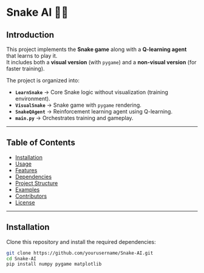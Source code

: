 # Snake AI 🐍🤖

## Introduction
This project implements the **Snake game** along with a **Q-learning agent** that learns to play it.  
It includes both a **visual version** (with `pygame`) and a **non-visual version** (for faster training).  

The project is organized into:
- **`LearnSnake`** → Core Snake logic without visualization (training environment).  
- **`VisualSnake`** → Snake game with `pygame` rendering.  
- **`SnakeQAgent`** → Reinforcement learning agent using Q-learning.  
- **`main.py`** → Orchestrates training and gameplay.  

---

## Table of Contents
- [Installation](#installation)  
- [Usage](#usage)  
- [Features](#features)  
- [Dependencies](#dependencies)  
- [Project Structure](#project-structure)  
- [Examples](#examples)  
- [Contributors](#contributors)  
- [License](#license)  

---

## Installation
Clone this repository and install the required dependencies:

```bash
git clone https://github.com/yourusername/Snake-AI.git
cd Snake-AI
pip install numpy pygame matplotlib
